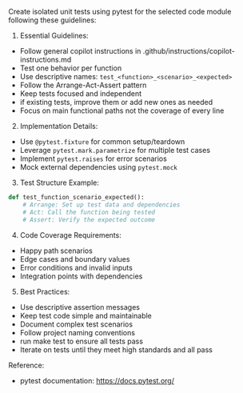 Create isolated unit tests using pytest for the selected code module following these guidelines:

1. Essential Guidelines:

- Follow general copilot instructions in .github/instructions/copilot-instructions.md
- Test one behavior per function
- Use descriptive names: `test_<function>_<scenario>_<expected>`
- Follow the Arrange-Act-Assert pattern
- Keep tests focused and independent
- if existing tests, improve them or add new ones as needed
- Focus on main functional paths not the coverage of every line

2. Implementation Details:

- Use `@pytest.fixture` for common setup/teardown
- Leverage `pytest.mark.parametrize` for multiple test cases
- Implement `pytest.raises` for error scenarios
- Mock external dependencies using `pytest.mock`

3. Test Structure Example:

```python
def test_function_scenario_expected():
    # Arrange: Set up test data and dependencies
    # Act: Call the function being tested
    # Assert: Verify the expected outcome
```

4. Code Coverage Requirements:

- Happy path scenarios
- Edge cases and boundary values
- Error conditions and invalid inputs
- Integration points with dependencies

5. Best Practices:

- Use descriptive assertion messages
- Keep test code simple and maintainable
- Document complex test scenarios
- Follow project naming conventions
- run make test to ensure all tests pass
- Iterate on tests until they meet high standards and all pass

Reference:

- pytest documentation: https://docs.pytest.org/

